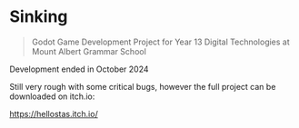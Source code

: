# Sinking
> Godot Game Development Project for Year 13 Digital Technologies at Mount Albert Grammar School

Development ended in October 2024

Still very rough with some critical bugs, however the full project can be downloaded on itch.io:

https://hellostas.itch.io/
